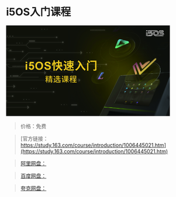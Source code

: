 # i5OS入门课程

![img](../../../assets/study163/free/8d0f68d437934977957e34da257918a8.jpg)

> 价格：免费

> [官方链接：https://study.163.com/course/introduction/1006445021.htm](https://study.163.com/course/introduction/1006445021.htm)

> [阿里网盘：]()

> [百度网盘：]()

> [夸克网盘：]()
